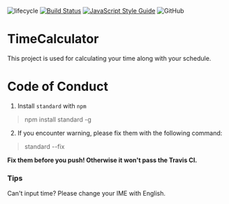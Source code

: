 ![lifecycle](https://img.shields.io/badge/lifecycle-Active-brightgreen.svg)
[![Build Status](https://travis-ci.org/Gabirel/TimeCalculator.svg?branch=master)](https://travis-ci.org/Gabirel/TimeCalculator)
[![JavaScript Style Guide](https://img.shields.io/badge/code_style-standard-brightgreen.svg)](https://standardjs.com)
![GitHub](https://img.shields.io/github/license/Gabirel/TimeCalculator.svg)

# TimeCalculator
  
  This project is used for calculating your time along with your schedule.

# Code of Conduct

1. Install `standard` with `npm`

  > npm install standard -g

2. If you encounter warning, please fix them with the following command:

  > standard --fix


**Fix them before you push! Otherwise it won't pass the Travis CI.**

### Tips

Can't input time? Please change your IME with English.
